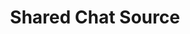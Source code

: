 ---
title: Shared Chat Source
navigation.title: Shared Chat
variables:
  - name: source.userId
    type: string
    description: The Twitch user ID from which chat the event originated
    value: 123456789
  - name: source.userLogin
    type: string
    description: The Twitch user login name from which chat the event originated
    value: twitchuser123
  - name: source.userName
    type: string
    description: The Twitch display name from which chat the event originated
    value: TwitchUser123
  - name: source.isSubscribed
    type: boolean
    description: Whether or not the source chat owner is subscribed in your channel
    value: False
  - name: source.isModerator
    type: boolean
    description: Whether or not the source chat owner is a moderator in your channel
    value: True
  - name: source.isVip
    type: boolean
    description: Whether or not the source chat owner is a VIP in your channel
    value: False
---